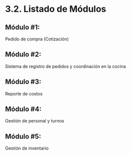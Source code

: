 # 3.2. Listado de Módulos

## Módulo #1: 
Pedido de compra (Cotización)
## Módulo #2:
Sistema de registro de pedidos y coordinación en la cocina
## Módulo #3:
Reporte de costos
## Módulo #4:
Gestión de personal y turnos
## Módulo #5:
Gestión de inventario
